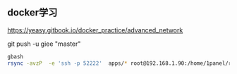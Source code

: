 ## docker学习
https://yeasy.gitbook.io/docker_practice/advanced_network

git push -u giee "master"

```bash
gbash
rsync -avzP  -e 'ssh -p 52222'  apps/* root@192.168.1.90:/home/1panel/resource/apps/local/
```